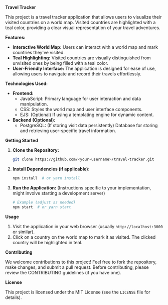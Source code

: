 **Travel Tracker**

This project is a travel tracker application that allows users to visualize their visited countries on a world map. Visited countries are highlighted with a teal color, providing a clear visual representation of your travel adventures.

**Features:**

* **Interactive World Map:** Users can interact with a world map and mark countries they've visited.
* **Teal Highlighting:** Visited countries are visually distinguished from unvisited ones by being filled with a teal color.
* **User-Friendly Interface:** The application is designed for ease of use, allowing users to navigate and record their travels effortlessly.

**Technologies Used:**

* **Frontend:**
    * JavaScript: Primary language for user interaction and data manipulation.
    * CSS: Styles the world map and user interface components.
    * EJS: (Optional) If using a templating engine for dynamic content.
* **Backend (Optional):**
    * PostgreSQL: (If storing visit data persistently) Database for storing and retrieving user-specific travel information.

**Getting Started**

1. **Clone the Repository:**
   ```bash
   git clone https://github.com/<your-username>/travel-tracker.git
   ```
2. **Install Dependencies (if applicable):**
   ```bash
   npm install  # or yarn install
   ```
3. **Run the Application:**
   (Instructions specific to your implementation, might involve starting a development server)
   ```bash
   # Example (adjust as needed)
   npm start  # or yarn start
   ```

**Usage**

1. Visit the application in your web browser (usually `http://localhost:3000` or similar).
2. Click on a country on the world map to mark it as visited. The clicked country will be highlighted in teal.


**Contributing**

We welcome contributions to this project! Feel free to fork the repository, make changes, and submit a pull request. Before contributing, please review the CONTRIBUTING guidelines (if you have one).

**License**

This project is licensed under the MIT License (see the `LICENSE` file for details).
